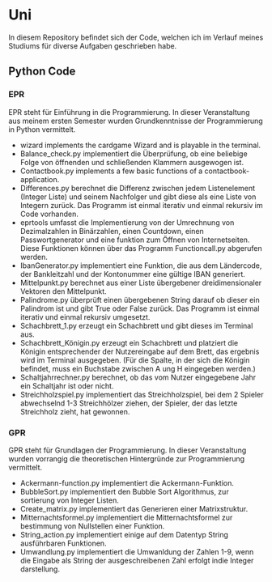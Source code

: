 # Uni
In diesem Repository befindet sich der Code, welchen ich im Verlauf meines Studiums für diverse Aufgaben geschrieben
habe.

## Python Code

### EPR
EPR steht für Einführung in die Programmierung. In dieser Veranstaltung aus meinem ersten Semester wurden Grundkenntnisse 
der Programmierung in Python vermittelt.

* wizard implements the cardgame Wizard and is playable in the terminal.
* Balance_check.py implementiert die Überprüfung, ob eine beliebige Folge von öffnenden und schließenden Klammern ausgewogen ist.
* Contactbook.py implements a few basic functions of a contactbook-application.
* Differences.py berechnet die Differenz zwischen jedem Listenelement (Integer Liste) und seinem Nachfolger und gibt diese als eine Liste
von Integern zurück. Das Programm ist einmal iterativ und einmal rekursiv im Code vorhanden.
* eprtools umfasst die Implementierung von der Umrechnung von Dezimalzahlen in Binärzahlen, einen Countdown, einen Passwortgenerator
und eine funktion zum Öffnen von Internetseiten. Diese Funktionen können über das Programm Functioncall.py abgerufen werden.
* IbanGenerator.py implementiert eine Funktion, die aus dem Ländercode, der Bankleitzahl und der Kontonummer eine gültige IBAN generiert.
* Mittelpunkt.py berechnet aus einer Liste übergebener dreidimensionaler Vektoren den Mittelpunkt.
* Palindrome.py überprüft einen übergebenen String darauf ob dieser ein Palindrom ist und gibt True oder False zurück. Das Programm ist einmal iterativ
und einmal rekursiv umgesetzt.
* Schachbrett_1.py erzeugt ein Schachbrett und gibt dieses im Terminal aus.
* Schachbrett_Königin.py erzeugt ein Schachbrett und platziert die Königin entsprechender der Nutzereingabe auf dem Brett, das ergebnis wird im Terminal ausgegeben.
  (Für die Spalte, in der sich die Königin befindet, muss ein Buchstabe zwischen A ung H eingegeben werden.)
* Schaltjahrrechner.py berechnet, ob das vom Nutzer eingegebene Jahr ein Schaltjahr ist oder nicht.
* Streichholzspiel.py implementiert das Streichholzspiel, bei dem 2 Spieler abwechselnd 1-3 Streichhölzer ziehen, der Spieler,
der das letzte Streichholz zieht, hat gewonnen.

### GPR

GPR steht für Grundlagen der Programmierung. In dieser Veranstaltung wurden vorrangig die theoretischen Hintergründe zur
Programmierung vermittelt.

* Ackermann-function.py implementiert die Ackermann-Funktion.
* BubbleSort.py implementiert den Bubble Sort Algorithmus, zur sortierung von Integer Listen.
* Create_matrix.py implementiert das Generieren einer Matrixstruktur.
* Mitternachtsformel.py implementiert die Mitternachtsformel zur bestimmung von Nullstellen einer Funktion.
* String_action.py implementiert einige auf dem Datentyp String ausführbaren Funktionen.
* Umwandlung.py implementiert die Umwanldung der Zahlen 1-9, wenn die Eingabe als String der ausgeschreibenen Zahl erfolgt indie Integer darstellung.


